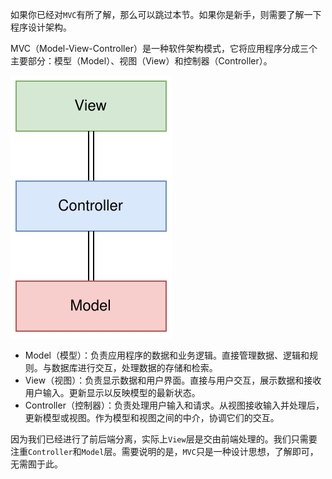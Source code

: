 如果你已经对`MVC`有所了解，那么可以跳过本节。如果你是新手，则需要了解一下程序设计架构。

MVC（Model-View-Controller）是一种软件架构模式，它将应用程序分成三个主要部分：模型（Model）、视图（View）和控制器（Controller）。

![mvc](../assets/mvc.svg)

- Model（模型）：负责应用程序的数据和业务逻辑。直接管理数据、逻辑和规则。与数据库进行交互，处理数据的存储和检索。
- View（视图）：负责显示数据和用户界面。直接与用户交互，展示数据和接收用户输入。更新显示以反映模型的最新状态。
- Controller（控制器）：负责处理用户输入和请求。从视图接收输入并处理后，更新模型或视图。作为模型和视图之间的中介，协调它们的交互。

因为我们已经进行了前后端分离，实际上`View`层是交由前端处理的。我们只需要注重`Controller`和`Model`层。需要说明的是，`MVC`只是一种设计思想，了解即可，无需囿于此。